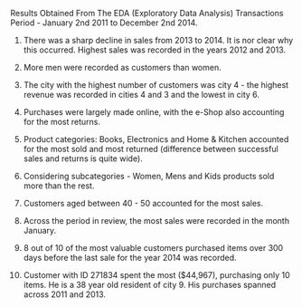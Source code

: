 Results Obtained From The EDA (Exploratory Data Analysis)
Transactions Period - January 2nd 2011 to December 2nd 2014.

1. There was a sharp decline in sales from 2013 to 2014. It is nor clear why this occurred. Highest sales was recorded in the years 2012 and 2013.

2. More men were recorded as customers than women.

3. The city with the highest number of customers was city 4 -  the highest revenue was recorded in cities 4 and 3 and the lowest in city 6.

4.  Purchases were largely made online, with the e-Shop also accounting for the most returns.

5. Product categories: Books, Electronics and Home & Kitchen accounted for the most sold and most returned (difference between successful sales and returns is quite wide).

6. Considering subcategories - Women, Mens and Kids products sold more than the rest.

7. Customers aged between 40 - 50 accounted for the most sales.

8. Across the period in review, the most sales were recorded in the month January.

9. 8 out of 10 of the most valuable customers purchased items over 300 days before the last sale for the year 2014 was recorded.

10. Customer with ID 271834 spent the most ($44,967), purchasing only 10 items. He is a 38 year old resident of city 9. His purchases spanned across 2011 and 2013.

